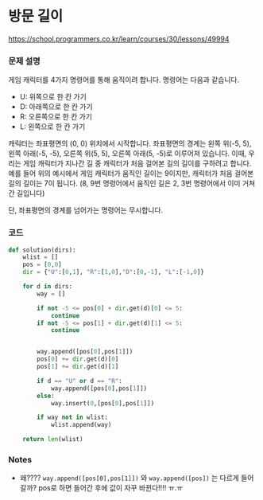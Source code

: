 # 방문 길이
https://school.programmers.co.kr/learn/courses/30/lessons/49994

### 문제 설명
게임 캐릭터를 4가지 명령어를 통해 움직이려 합니다. 명령어는 다음과 같습니다.

- U: 위쪽으로 한 칸 가기 
- D: 아래쪽으로 한 칸 가기 
- R: 오른쪽으로 한 칸 가기 
- L: 왼쪽으로 한 칸 가기

캐릭터는 좌표평면의 (0, 0) 위치에서 시작합니다. 좌표평면의 경계는 왼쪽 위(-5, 5), 왼쪽 아래(-5, -5), 오른쪽 위(5, 5), 오른쪽 아래(5, -5)로 이루어져 있습니다.
이때, 우리는 게임 캐릭터가 지나간 길 중 캐릭터가 처음 걸어본 길의 길이를 구하려고 합니다. 예를 들어 위의 예시에서 게임 캐릭터가 움직인 길이는 9이지만, 캐릭터가 처음 걸어본 길의 길이는 7이 됩니다. (8, 9번 명령어에서 움직인 길은 2, 3번 명령어에서 이미 거쳐 간 길입니다)

단, 좌표평면의 경계를 넘어가는 명령어는 무시합니다.

### 코드
```python
def solution(dirs):
    wlist = []
    pos = [0,0]
    dir = {"U":[0,1], "R":[1,0],"D":[0,-1], "L":[-1,0]}

    for d in dirs:
        way = []

        if not -5 <= pos[0] + dir.get(d)[0] <= 5:
            continue
        if not -5 <= pos[1] + dir.get(d)[1] <= 5:
            continue


        way.append([pos[0],pos[1]])
        pos[0] += dir.get(d)[0]
        pos[1] += dir.get(d)[1]

        if d == "U" or d == "R":
            way.append([pos[0],pos[1]])
        else:
            way.insert(0,[pos[0],pos[1]])

        if way not in wlist:
            wlist.append(way)

    return len(wlist)
```

### Notes
- 왜???? `way.append([pos[0],pos[1]])` 와 `way.append([pos])` 는 다르게 들어갈까? pos로 하면 들어간 후에 값이 자꾸 바뀐다!!!! ㅠ.ㅠ
